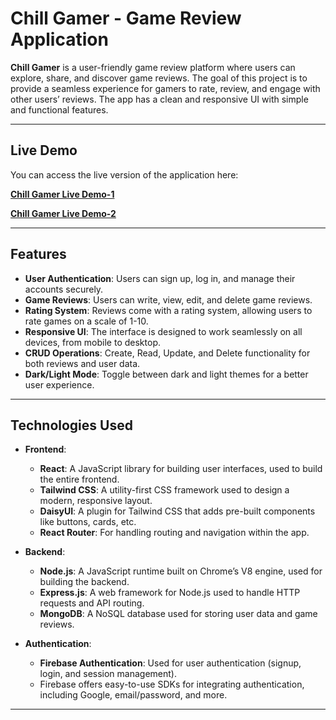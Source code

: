 # Chill Gamer - Game Review Application

**Chill Gamer** is a user-friendly game review platform where users can explore, share, and discover game reviews. The goal of this project is to provide a seamless experience for gamers to rate, review, and engage with other users’ reviews. The app has a clean and responsive UI with simple and functional features.

---

## Live Demo
You can access the live version of the application here:

[**Chill Gamer Live Demo-1**](https://chill-gamer-b10a10.firebaseapp.com)

[**Chill Gamer Live Demo-2**](https://chill-gamer-reviewing-application.netlify.app)

---

## Features

- **User Authentication**: Users can sign up, log in, and manage their accounts securely.
- **Game Reviews**: Users can write, view, edit, and delete game reviews.
- **Rating System**: Reviews come with a rating system, allowing users to rate games on a scale of 1-10.
- **Responsive UI**: The interface is designed to work seamlessly on all devices, from mobile to desktop.
- **CRUD Operations**: Create, Read, Update, and Delete functionality for both reviews and user data.
- **Dark/Light Mode**: Toggle between dark and light themes for a better user experience.

---

## Technologies Used

- **Frontend**:
  - **React**: A JavaScript library for building user interfaces, used to build the entire frontend.
  - **Tailwind CSS**: A utility-first CSS framework used to design a modern, responsive layout.
  - **DaisyUI**: A plugin for Tailwind CSS that adds pre-built components like buttons, cards, etc.
  - **React Router**: For handling routing and navigation within the app.

- **Backend**:
  - **Node.js**: A JavaScript runtime built on Chrome’s V8 engine, used for building the backend.
  - **Express.js**: A web framework for Node.js used to handle HTTP requests and API routing.
  - **MongoDB**: A NoSQL database used for storing user data and game reviews.

- **Authentication**:
  - **Firebase Authentication**: Used for user authentication (signup, login, and session management).
  - Firebase offers easy-to-use SDKs for integrating authentication, including Google, email/password, and more.

---
